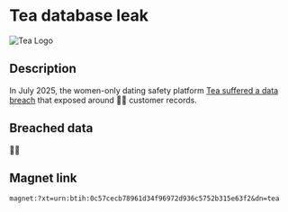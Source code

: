 # Tea database leak

![Tea Logo](https://duckduckgo.com/i/62a84d514a91d06b.png)

## Description

In July 2025, the women-only dating safety platform <a href="https://www.bleepingcomputer.com/news/security/tea-app-leak-worsens-with-second-database-exposing-user-chats/" target="_blank" rel="noopener">Tea suffered a data breach</a> that exposed around 🤷‍♀️ customer records.

## Breached data

🤷‍♀️

## Magnet link

`magnet:?xt=urn:btih:0c57cecb78961d34f96972d936c5752b315e63f2&dn=tea`